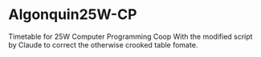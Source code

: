 # Algonquin25W-CP
Timetable for 25W Computer Programming Coop
With the modified script by Claude to correct the otherwise crooked table fomate.
